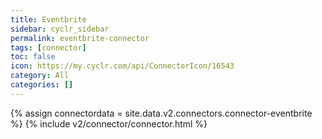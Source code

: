 ```yaml
---
title: Eventbrite
sidebar: cyclr_sidebar
permalink: eventbrite-connector
tags: [connector]
toc: false
icon: https://my.cyclr.com/api/ConnectorIcon/16543
category: All
categories: []
---
```

{% assign connectordata = site.data.v2.connectors.connector-eventbrite %}
{% include v2/connector/connector.html %}	